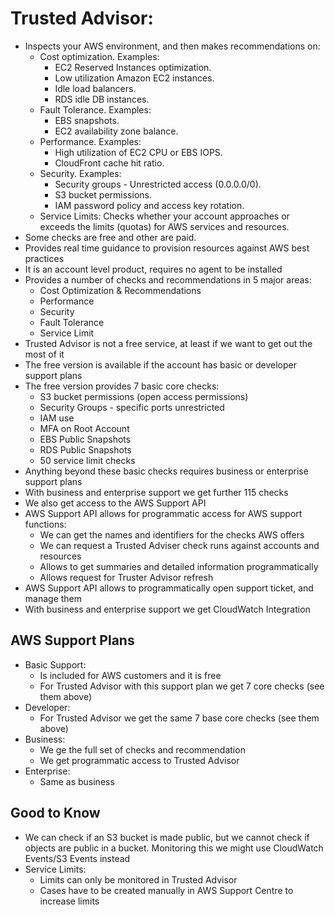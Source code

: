 # Trusted Advisor:
- Inspects your AWS environment, and then makes recommendations on:
	- Cost optimization. Examples:
		- EC2 Reserved Instances optimization.
		- Low utilization Amazon EC2 instances.
		- Idle load balancers.
		- RDS idle DB instances.
	- Fault Tolerance. Examples:
		- EBS snapshots.
		- EC2 availability zone balance.
	- Performance. Examples:
		- High utilization of EC2 CPU or EBS IOPS.
		- CloudFront cache hit ratio.
	- Security. Examples:
		- Security groups - Unrestricted access (0.0.0.0/0).
		- S3 bucket permissions.
		- IAM password policy and access key rotation.
	- Service Limits: Checks whether your account approaches or exceeds the limits (quotas) for AWS services and resources. 
- Some checks are free and other are paid.
- Provides real time guidance to provision resources against AWS best practices
- It is an account level product, requires no agent to be installed
- Provides a number of checks and recommendations in 5 major areas:
    - Cost Optimization & Recommendations
    - Performance
    - Security
    - Fault Tolerance
    - Service Limit
- Trusted Advisor is not a free service, at least if we want to get out the most of it
- The free version is available if the account has basic or developer support plans
- The free version provides 7 basic core checks:
    - S3 bucket permissions (open access permissions)
    - Security Groups - specific ports unrestricted
    - IAM use
    - MFA on Root Account
    - EBS Public Snapshots
    - RDS Public Snapshots
    - 50 service limit checks
- Anything beyond these basic checks requires business or enterprise support plans
- With business and enterprise support we get further 115 checks
- We also get access to the AWS Support API
- AWS Support API allows for programmatic access for AWS support functions:
    - We can get the names and identifiers for the checks AWS offers
    - We can request a Trusted Adviser check runs against accounts and resources
    - Allows to get summaries and detailed information programmatically
    - Allows request for Truster Advisor refresh
- AWS Support API allows to programmatically open support ticket, and manage them
- With business and enterprise support we get CloudWatch Integration

## AWS Support Plans

- Basic Support:
    - Is included for AWS customers and it is free
    - For Trusted Advisor with this support plan we get 7 core checks (see them above)
- Developer:
    - For Trusted Advisor we get the same 7 base core checks (see them above)
- Business:
    - We ge the full set of checks and recommendation
    - We get programmatic access to Trusted Advisor
- Enterprise:
    - Same as business

## Good to Know

- We can check if an S3 bucket is made public, but we cannot check if objects are public in a bucket. Monitoring this we might use CloudWatch Events/S3 Events instead
- Service Limits:
    - Limits can only be monitored in Trusted Advisor
    - Cases have to be created manually in AWS Support Centre to increase limits